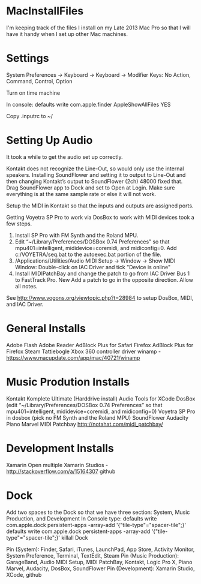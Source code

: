 MacInstallFiles
===============

I'm keeping track of the files I install on my Late 2013 Mac Pro so that I will have it handy when I set up other Mac machines.

Settings
========
System Preferences -> Keyboard -> Keyboard -> Modifier Keys: No Action, Command, Control, Option

Turn on time machine

In console: defaults write com.apple.finder AppleShowAllFiles YES

Copy .inputrc to ~/

Setting Up Audio
================
It took a while to get the audio set up correctly.  

Kontakt does not recognize the Line-Out, so would only use the internal speakers.  Installing SoundFlower and setting it to output to Line-Out and then changing Kontakt’s output to SoundFlower (2ch) 48000 fixed that.  Drag SoundFlower app to Dock and set to Open at Login.  Make sure everything is at the same sample rate or else it will not work. 

Setup the MIDI in Kontakt so that the inputs and outputs are assigned ports.  

Getting Voyetra SP Pro to work via DosBox to work with MIDI devices took a few steps.  
1. Install SP Pro with FM Synth and the Roland MPU.  
2. Edit “~/Library/Preferences/DOSBox 0.74 Preferences” so that mpu401=intelligent, mididevice=coremidi, and midiconfig=0.  Add c:/VOYETRA/seq.bat to the autoexec.bat portion of the file. 
3. /Applications/Utilities/Audio MIDI Setup -> Window -> Show MIDI Window: Double-click on IAC Driver and tick "Device is online"
4. Install MIDIPatchBay and change the patch to go from IAC Driver Bus 1 to FastTrack Pro.    New Add a patch to go in the opposite direction.  Allow all notes.

See http://www.vogons.org/viewtopic.php?t=28984 to setup DosBox, MIDI, and IAC Driver.

General Installs
================
Adobe Flash
Adobe Reader
AdBlock Plus for Safari
Firefox
AdBlock Plus for Firefox
Steam
Tattiebogle Xbox 360 controller driver
winamp - https://www.macupdate.com/app/mac/40721/winamp

Music Prodution Installs
========================
Kontakt Komplete Ultimate (Harddrive install) 
Audio Tools for XCode
DosBox (edit “~/Library/Preferences/DOSBox 0.74 Preferences” so that mpu401=intelligent, mididevice=coremidi, and midiconfig=0)
Voyetra SP Pro in dosbox (pick no FM Synth and the Roland MPU)
SoundFlower
Audacity
Piano Marvel
MIDI Patchbay http://notahat.com/midi_patchbay/

Development Installs
====================
Xamarin
Open multiple Xamarin Studios - http://stackoverflow.com/a/15164307
github 

Dock
====
Add two spaces to the Dock so that we have three section: System, Music Production, and Development
In Console type:
defaults write com.apple.dock persistent-apps -array-add '{"tile-type"="spacer-tile";}'
defaults write com.apple.dock persistent-apps -array-add '{"tile-type"="spacer-tile";}'
killall Dock

Pin (System): Finder, Safari, iTunes, LaunchPad, App Store, Activity Monitor, System Preference, Terminal, TextEdit, Steam
Pin (Music Production): GarageBand, Audio MIDI Setup, MIDI PatchBay, Kontakt, Logic Pro X, Piano Marvel, Audacity, DosBox, SoundFlower
Pin (Development): Xamarin Studio, XCode, github
